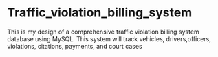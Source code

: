 # Traffic_violation_billing_system

This is my design of a comprehensive traffic violation billing system database using MySQL. This system will track vehicles, drivers,officers, violations, citations, payments, and court cases

